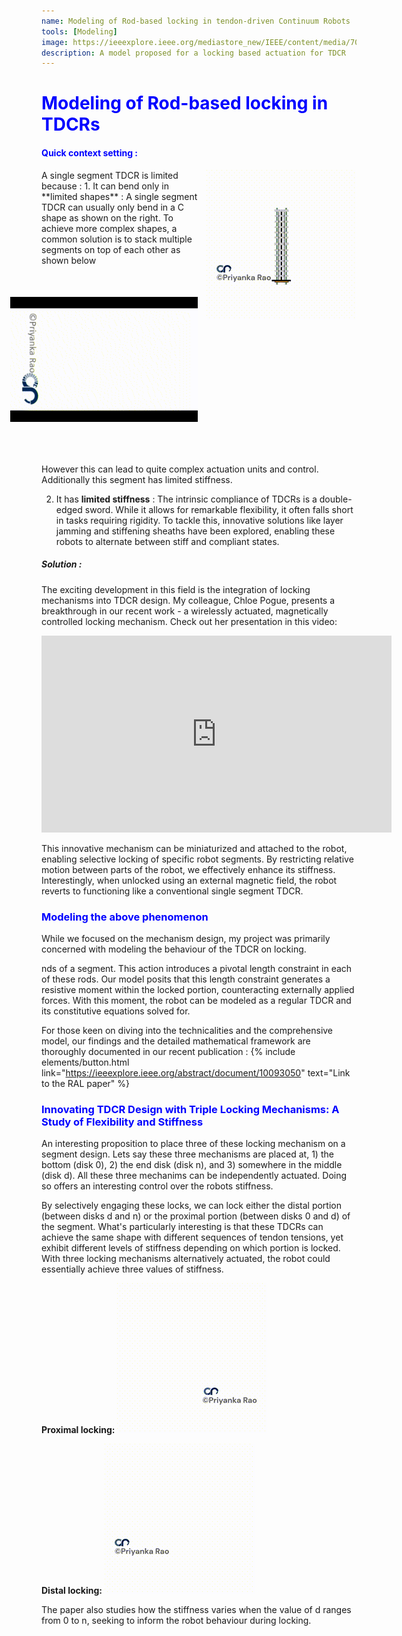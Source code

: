 ```yaml
---
name: Modeling of Rod-based locking in tendon-driven Continuum Robots
tools: [Modeling]
image: https://ieeexplore.ieee.org/mediastore_new/IEEE/content/media/7083369/10102643/10093050/rao1-3264869-small.gif
description: A model proposed for a locking based actuation for TDCR
---
```

<style>
    h3 {
        color: blue;
    }
    h4 {
        color: blue;
    }
    h1 {
        color: blue;
    }
    h2 {
        color: blue;
    }
</style>

# Modeling of Rod-based locking in TDCRs

#### Quick context setting :
<img align="right" src="/images/c.gif">
A single segment TDCR is limited because :
1. It can bend only in **limited shapes** : A single segment TDCR can usually only bend in a C shape as shown on the right. To achieve more complex shapes, a common solution is to stack multiple segments on top of each other as shown below

<img src="/images/multiple_segments.gif" width="200" style="transform: rotate(90deg)" />


However this can lead to quite complex actuation units and control. 
Additionally this segment has limited stiffness.


2. It has **limited stiffness** : The intrinsic compliance of TDCRs is a double-edged sword. While it allows for remarkable flexibility, it often falls short in tasks requiring rigidity. To tackle this, innovative solutions like layer jamming and stiffening sheaths have been explored, enabling these robots to alternate between stiff and compliant states.


##### Solution :
The exciting development in this field is the integration of locking mechanisms into TDCR design. My colleague, Chloe Pogue, presents a breakthrough in our recent work - a wirelessly actuated, magnetically controlled locking mechanism. Check out her presentation in this video:

<p class="text-center">
<iframe width="560" height="315" src="https://www.youtube.com/embed/y9G-J1wP5O4?si=bcwUbfycdAw01XrF" title="YouTube video player" frameborder="0" allow="accelerometer; autoplay; clipboard-write; encrypted-media; gyroscope; picture-in-picture; web-share" allowfullscreen></iframe>
</p>

This innovative mechanism can be miniaturized and attached to the robot, enabling selective locking of specific robot segments. By restricting relative motion between parts of the robot, we effectively enhance its stiffness. Interestingly, when unlocked using an external magnetic field, the robot reverts to functioning like a conventional single segment TDCR.

### Modeling the above phenomenon

While we focused on the mechanism design, my project was primarily concerned with modeling the behaviour of the TDCR on locking.

nds of a segment. This action introduces a pivotal length constraint in each of these rods. Our model posits that this length constraint generates a resistive moment within the locked portion, counteracting externally applied forces. With this moment, the robot can be modeled as a regular TDCR and its constitutive equations solved for. 

For those keen on diving into the technicalities and the comprehensive model, our findings and the detailed mathematical framework are thoroughly documented in our recent publication : {% include elements/button.html link="https://ieeexplore.ieee.org/abstract/document/10093050" text="Link to the RAL paper" %} 

### Innovating TDCR Design with Triple Locking Mechanisms: A Study of Flexibility and Stiffness

An interesting proposition to place three of these locking mechanism on a segment design. Lets say these three mechanisms are placed at, 1) the bottom (disk 0), 2) the end disk (disk n), and 3) somewhere in the middle (disk d). All these three mechanims can be independently actuated. Doing so offers an interesting control over the robots stiffness. 

By selectively engaging these locks, we can lock either the distal portion (between disks d and n) or the proximal portion (between disks 0 and d) of the segment. What's particularly interesting is that these TDCRs can achieve the same shape with different sequences of tendon tensions, yet exhibit different levels of stiffness depending on which portion is locked. With three locking mechanisms alternatively actuated, the robot could essentially achieve three values of stiffness.

**Proximal locking:**
<img align="text-center" src="/images/first_anim.gif">

**Distal locking:**
<img align="text-center" src="/images/second_anim.gif">


The paper also studies how the stiffness varies when the value of d ranges from 0 to n, seeking to inform the robot behaviour during locking. 

